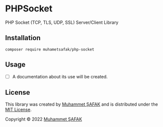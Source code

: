 # PHPSocket
PHP Socket (TCP, TLS, UDP, SSL) Server/Client Library

## Installation

```
composer require muhametsafak/php-socket
```

## Usage

- [ ] A documentation about its use will be created.

## License

This library was created by [Muhammet ŞAFAK](https://www.muhammetsafak.com.tr) and is distributed under the [MIT License](https://github.com/muhametsafak/PHPSocket/blob/main/LICENSE).

Copyright &copy; 2022 [Muhammet ŞAFAK](https://www.muhammetsafak.com.tr)